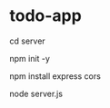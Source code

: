 ﻿# todo-app
cd server <br>   

npm init -y<br>   

npm install express cors<br>   

node server.js<br>



